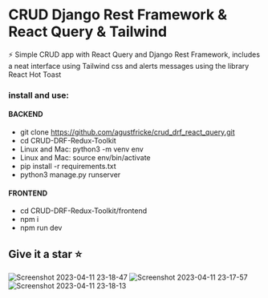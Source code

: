 # CRUD Django Rest Framework & React Query & Tailwind 

⚡  Simple CRUD app with React Query and Django Rest Framework, includes a neat interface using Tailwind css and alerts messages using the library React Hot Toast

### install and use:
#### BACKEND
- git clone https://github.com/agustfricke/crud_drf_react_query.git
- cd CRUD-DRF-Redux-Toolkit
- Linux and Mac: python3 -m venv env
- Linux and Mac: source env/bin/activate
- pip install -r requirements.txt
- python3 manage.py runserver
#### FRONTEND
- cd CRUD-DRF-Redux-Toolkit/frontend
- npm i
- npm run dev

## Give it a star ⭐

![Screenshot 2023-04-11 23-18-47](https://user-images.githubusercontent.com/110266171/231331107-105e2ed9-fad6-4688-8448-6ad26ab43956.png)
![Screenshot 2023-04-11 23-17-57](https://user-images.githubusercontent.com/110266171/231331137-c198a92b-a718-4685-ab86-1ad2884f8a1a.png)
![Screenshot 2023-04-11 23-18-13](https://user-images.githubusercontent.com/110266171/231331165-fd327f26-0ad9-464f-b7aa-3a14a5461764.png)
